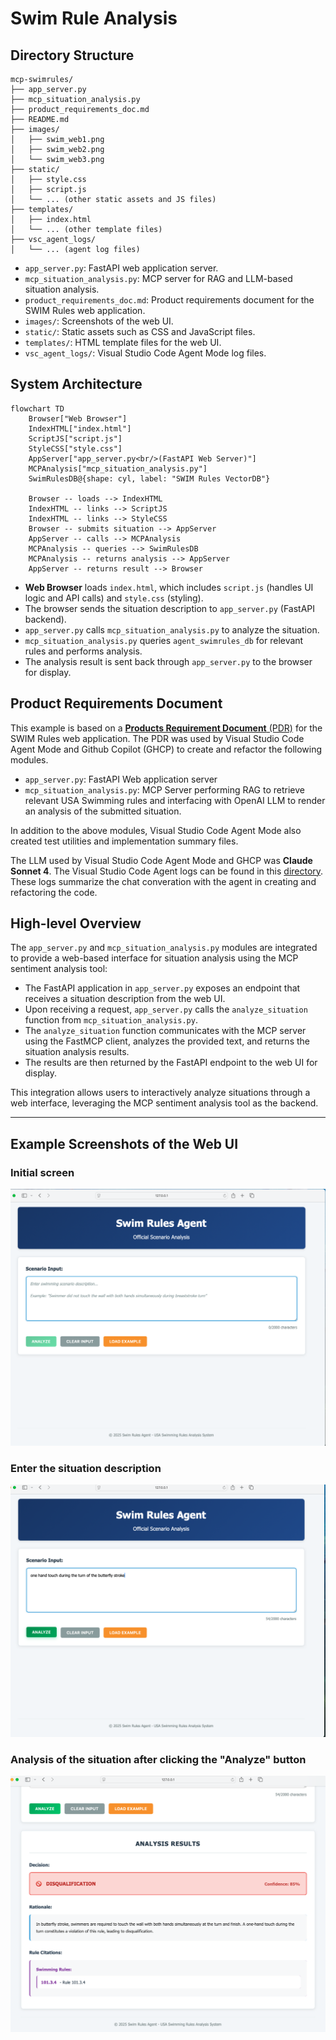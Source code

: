 # Swim Rule Analysis

## Directory Structure

```text
mcp-swimrules/
├── app_server.py
├── mcp_situation_analysis.py
├── product_requirements_doc.md
├── README.md
├── images/
│   ├── swim_web1.png
│   ├── swim_web2.png
│   └── swim_web3.png
├── static/
│   ├── style.css
│   ├── script.js
│   └── ... (other static assets and JS files)
├── templates/
│   ├── index.html
│   └── ... (other template files)
├── vsc_agent_logs/
│   └── ... (agent log files)
```

- `app_server.py`: FastAPI web application server.
- `mcp_situation_analysis.py`: MCP server for RAG and LLM-based situation analysis.
- `product_requirements_doc.md`: Product requirements document for the SWIM Rules web application.
- `images/`: Screenshots of the web UI.
- `static/`: Static assets such as CSS and JavaScript files.
- `templates/`: HTML template files for the web UI.
- `vsc_agent_logs/`: Visual Studio Code Agent Mode log files.

## System Architecture

```mermaid
flowchart TD
    Browser["Web Browser"]
    IndexHTML["index.html"]
    ScriptJS["script.js"]
    StyleCSS["style.css"]
    AppServer["app_server.py<br/>(FastAPI Web Server)"]
    MCPAnalysis["mcp_situation_analysis.py"]
    SwimRulesDB@{shape: cyl, label: "SWIM Rules VectorDB"}

    Browser -- loads --> IndexHTML
    IndexHTML -- links --> ScriptJS
    IndexHTML -- links --> StyleCSS
    Browser -- submits situation --> AppServer
    AppServer -- calls --> MCPAnalysis
    MCPAnalysis -- queries --> SwimRulesDB
    MCPAnalysis -- returns analysis --> AppServer
    AppServer -- returns result --> Browser
```

- **Web Browser** loads `index.html`, which includes `script.js` (handles UI logic and API calls) and `style.css` (styling).
- The browser sends the situation description to `app_server.py` (FastAPI backend).
- `app_server.py` calls `mcp_situation_analysis.py` to analyze the situation.
- `mcp_situation_analysis.py` queries `agent_swimrules_db` for relevant rules and performs analysis.
- The analysis result is sent back through `app_server.py` to the browser for display.

## Product Requirements Document
This example is based on a [**Products Requirement Document** (PDR)](./product_requirements_doc.md) for the SWIM Rules web application.  The PDR was used by Visual Studio Code Agent Mode and Github Copilot (GHCP) to create and refactor the following modules.
* `app_server.py`:  FastAPI Web application server
* `mcp_situation_analysis.py`:  MCP Server performing RAG to retrieve relevant USA Swimming rules and interfacing with OpenAI LLM to render an analysis of the submitted situation.

In addition to the above modules, Visual Studio Code Agent Mode also created test utilities and implementation summary files.

The LLM used by Visual Studio Code Agent Mode and GHCP was **Claude Sonnet 4**.  The Visual Studio Code Agent logs can be found in this [directory](./vsc_agent_logs). These logs summarize the chat converation with the agent in creating and refactoring the code. 


## High-level Overview

The `app_server.py` and `mcp_situation_analysis.py` modules are integrated to provide a web-based interface for situation analysis using the MCP sentiment analysis tool:

- The FastAPI application in `app_server.py` exposes an endpoint that receives a situation description from the web UI.
- Upon receiving a request, `app_server.py` calls the `analyze_situation` function from `mcp_situation_analysis.py`.
- The `analyze_situation` function communicates with the MCP server using the FastMCP client, analyzes the provided text, and returns the situation analysis results.
- The results are then returned by the FastAPI endpoint to the web UI for display.

This integration allows users to interactively analyze situations through a web interface, leveraging the MCP sentiment analysis tool as the backend.

---

## Example Screenshots of the Web UI

### Initial screen
![Screenshot 1](./images/swim_web1.png)

### Enter the situation description
![Screenshot 2](./images/swim_web2.png)

### Analysis of the situation after clicking the "Analyze" button
![Screenshot 3](./images/swim_web3.png)


